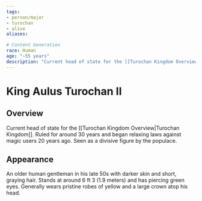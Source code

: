 ```yaml
---
tags:
- person/major
- turochan
- alive
aliases:

# Content Generation
race: Human
age: "~55 years"
description: "Current head of state for the [[Turochan Kingdom Overview|Turochan Kingdom]]. Ruled for around 30 years and began relaxing laws against magic users 20 years ago. Seen as a divisive figure by the populace."
---
```

# King Aulus Turochan II
## Overview
Current head of state for the [[Turochan Kingdom Overview|Turochan Kingdom]]. Ruled for around 30 years and began relaxing laws against magic users 20 years ago. Seen as a divisive figure by the populace.
## Appearance
An older human gentleman in his late 50s with darker skin and short, graying hair. Stands at around 6 ft 3 (1.9 meters) and has piercing green eyes. Generally wears pristine robes of yellow and a large crown atop his head.
